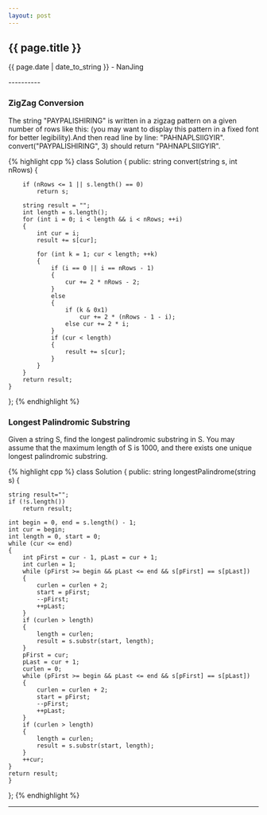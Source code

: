 ```yaml
---
layout: post
---
```


<h2>{{ page.title }}</h2>
<p class='meta'>{{ page.date | date_to_string }} - NanJing</p>
----------

### ZigZag Conversion ###

The string "PAYPALISHIRING" is written in a zigzag pattern on a given number of rows like this: (you may want to display this pattern in a fixed font for better legibility).And then read line by line: "PAHNAPLSIIGYIR".
convert("PAYPALISHIRING", 3) should return "PAHNAPLSIIGYIR".

{% highlight cpp %}
class Solution {
public:
    string convert(string s, int nRows) {
    
    	if (nRows <= 1 || s.length() == 0)
    		return s;
    
    	string result = "";
    	int length = s.length();
    	for (int i = 0; i < length && i < nRows; ++i)
    	{
    		int cur = i;
    		result += s[cur];
    
    		for (int k = 1; cur < length; ++k)
    		{
    			if (i == 0 || i == nRows - 1)
    			{
    				cur += 2 * nRows - 2;
    			}
    			else
    			{
    				if (k & 0x1)
    					cur += 2 * (nRows - 1 - i);
    				else cur += 2 * i;
    			}
    			if (cur < length)
    			{
    				result += s[cur];
    			}
    		}
    	}
    	return result;
    }
};
{% endhighlight %}

### Longest Palindromic Substring ###
Given a string S, find the longest palindromic substring in S. You may assume that the maximum length of S is 1000, and there exists one unique longest palindromic substring.

{% highlight cpp %}
class Solution {
public:
    string longestPalindrome(string s) {
    
    string result="";
	if (!s.length())
		return result;
	
	int begin = 0, end = s.length() - 1;
	int cur = begin;
	int length = 0, start = 0;
	while (cur <= end)
	{
		int pFirst = cur - 1, pLast = cur + 1;
		int curlen = 1;
		while (pFirst >= begin && pLast <= end && s[pFirst] == s[pLast])
		{
			curlen = curlen + 2;
			start = pFirst;
			--pFirst;
			++pLast;
		}
		if (curlen > length)
		{
			length = curlen;
			result = s.substr(start, length);
		}
		pFirst = cur;
		pLast = cur + 1;
		curlen = 0;
		while (pFirst >= begin && pLast <= end && s[pFirst] == s[pLast])
		{
			curlen = curlen + 2;
			start = pFirst;
			--pFirst;
			++pLast;
		}
		if (curlen > length)
		{
			length = curlen;
			result = s.substr(start, length);
		}
		++cur;
	}
	return result;
    }
};
{% endhighlight %}


----------
